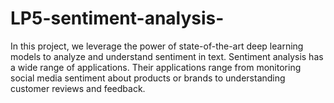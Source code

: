 # LP5-sentiment-analysis-
In this project, we leverage the power of state-of-the-art deep learning models to analyze and understand sentiment in text. Sentiment analysis has a wide range of applications. Their applications range  from monitoring social media sentiment about products or brands to understanding customer reviews and feedback. 
